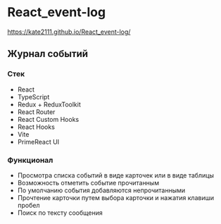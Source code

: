 # React_event-log

https://kate2111.github.io/React_event-log/

<h2>Журнал событий</h2>

<h3>Стек</h3>
<ul>
    <li>React</li>
    <li>TypeScript</li>
    <li>Redux + ReduxToolkit</li>
    <li>React Router</li>
    <li>React Custom Hooks</li>
    <li>React Hooks</li>
    <li>Vite</li>
    <li>PrimeReact UI</li>
</ul>

<h3>Функционал</h3>
<ul>
    <li>Просмотра списка событий в виде карточек или в виде таблицы</li>
    <li>Возможность отметить событие прочитанным</li>
    <li>По умолчанию события добавляются непрочитанными</li>
    <li>Прочтение карточки путем выбора карточки и нажатия клавиши
пробел</li>
    <li>Поиск по тексту сообщения</li>
</ul>
